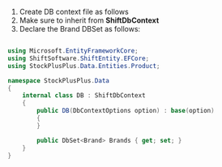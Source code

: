 1. Create DB context file as follows
2. Make sure to inherit from **ShiftDbContext**
3. Declare the Brand DBSet as follows:

```C#

using Microsoft.EntityFrameworkCore;
using ShiftSoftware.ShiftEntity.EFCore;
using StockPlusPlus.Data.Entities.Product;

namespace StockPlusPlus.Data
{
    internal class DB : ShiftDbContext
    {
        public DB(DbContextOptions option) : base(option)
        {
        }

        public DbSet<Brand> Brands { get; set; }
    }
}

```